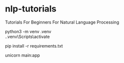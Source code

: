 # nlp-tutorials
Tutorials For Beginners For Natural Language Processing


python3 -m venv .venv   
.\.venv\Scripts\activate

pip install -r requirements.txt

unicorn main:app 